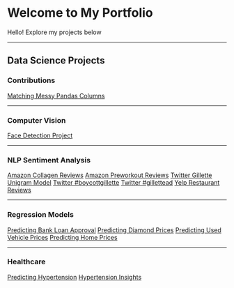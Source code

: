# Welcome to My Portfolio

Hello! Explore my projects below

---

## Data Science Projects

### Contributions
<div class="projects">
  <a href="https://medium.com/analytics-vidhya/matching-messy-pandas-columns-with-fuzzywuzzy-4adda6c7994f" class="btn">Matching Messy Pandas Columns</a>
</div>

---

### Computer Vision
<div class="projects">
  <a href="https://github.com/thomasalgenio/Sample_Projects/tree/main/Face_Detection_on_AI_Generated_Images" class="btn">Face Detection Project</a>
</div>

---

### NLP Sentiment Analysis
<div class="projects">
  <a href="https://github.com/thomasalgenio/Sample_Projects/tree/main/NLP_Sentiment_Analysis_Amazon" class="btn">Amazon Collagen Reviews</a>
  <a href="https://github.com/thomasalgenio/Sample_Projects/tree/main/NLP_Sentiment_Analysis_Amazon" class="btn">Amazon Preworkout Reviews</a>
  <a href="https://github.com/thomasalgenio/Sample_Projects/tree/main/NLP_Sentiment_Analysis_Gillette" class="btn">Twitter Gillette Unigram Model</a>
  <a href="https://github.com/thomasalgenio/Sample_Projects/tree/main/NLP_Sentiment_Analysis_Gillette" class="btn">Twitter #boycottgillette</a>
  <a href="https://github.com/thomasalgenio/Sample_Projects/tree/main/NLP_Sentiment_Analysis_Gillette" class="btn">Twitter #gillettead</a>
  <a href="https://github.com/thomasalgenio/Sample_Projects/tree/main/NLP_Sentiment_Analysis_Yelp" class="btn">Yelp Restaurant Reviews</a>
</div>

---

### Regression Models
<div class="projects">
  <a href="https://github.com/thomasalgenio/Sample_Projects/tree/263caf5c4e4587d46c72187b9081874bf19cf1c5/Bank_Loan_Prediction" class="btn">Predicting Bank Loan Approval</a>
  <a href="https://github.com/thomasalgenio/Sample_Projects/tree/263caf5c4e4587d46c72187b9081874bf19cf1c5/Diamond_Prices_Prediction" class="btn">Predicting Diamond Prices</a>
  <a href="https://github.com/thomasalgenio/Sample_Projects/tree/263caf5c4e4587d46c72187b9081874bf19cf1c5/Used_Vehicles_Prediction" class="btn">Predicting Used Vehicle Prices</a>
  <a href="https://github.com/thomasalgenio/Sample_Projects/tree/263caf5c4e4587d46c72187b9081874bf19cf1c5/Real_Estate_Prices_Prediction" class="btn">Predicting Home Prices</a>
</div>

---

### Healthcare
<div class="projects">
  <a href="https://github.com/thomasalgenio/Sample_Projects/tree/263caf5c4e4587d46c72187b9081874bf19cf1c5/Hypertension_Prediction" class="btn">Predicting Hypertension</a>
  <a href="https://github.com/thomasalgenio/Sample_Projects/tree/263caf5c4e4587d46c72187b9081874bf19cf1c5/Hypertension_Prediction" class="btn">Hypertension Insights</a>
</div>
